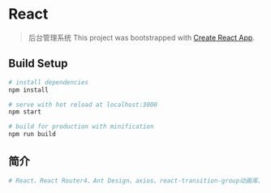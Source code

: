 # React
> 后台管理系统
This project was bootstrapped with [Create React App](https://github.com/facebook/create-react-app).

## Build Setup

``` bash
# install dependencies
npm install

# serve with hot reload at localhost:3000
npm start

# build for production with minification
npm run build
```

## 简介
``` bash
# React、React Router4、Ant Design、axios、react-transition-group动画库、scss、封装ajax请求及其他工具类；
```